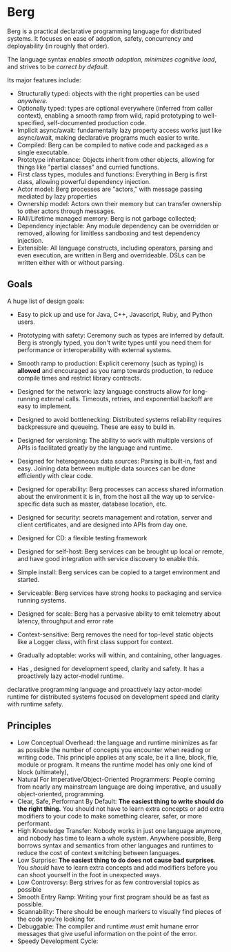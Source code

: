 # Berg

Berg is a practical declarative programming language for distributed systems. It focuses on ease of adoption, safety, concurrency and deployability (in roughly that order).

The language syntax *enables smooth adoption*, *minimizes cognitive load*, and strives to be *correct by default.*

Its major features include:

* Structurally typed: objects with the right properties can be used *anywhere.*
* Optionally typed: types are optional everywhere (inferred from caller context), enabling a smooth ramp from wild, rapid prototyping to well-specified, self-documented production code.
* Implicit async/await: fundamentally lazy property access works just like async/await, making declarative programs much easier to write.
* Compiled: Berg can be compiled to native code and packaged as a single executable.
* Prototype inheritance: Objects inherit from other objects, allowing for things like "partial classes" and curried functions.
* First class types, modules and functions: Everything in Berg is first class, allowing powerful dependency injection.
* Actor model: Berg processes are "actors," with message passing mediated by lazy properties
* Ownership model: Actors own their memory but can transfer ownership to other actors through messages.
* RAII/Lifetime managed memory: Berg is not garbage collected;
* Dependency injectable: Any module dependency can be overridden or removed, allowing for limitless sandboxing and test dependency injection.
* Extensible: All language constructs, including operators, parsing and even execution, are written in Berg and overrideable. DSLs can be written either with or without parsing.

## Goals

A huge list of design goals:

* Easy to pick up and use for Java, C++, Javascript, Ruby, and Python users.
* Prototyping with safety: Ceremony such as types are inferred by default. Berg is strongly typed, you don't write types until you need them for performance or interoperability with external systems.
* Smooth ramp to production: Explicit ceremony (such as typing) is **allowed** and encouraged as you ramp towards production, to reduce compile times and restrict library contracts.
* Designed for the network: lazy language constructs allow for long-running external calls. Timeouts, retries, and exponential backoff are easy to implement.
* Designed to avoid bottlenecking: Distributed systems reliability requires backpressure and queueing. These are easy to build in.
* Designed for versioning: The ability to work with multiple versions of APIs is facilitated greatly by the language and runtime.
* Designed for heterogeneous data sources: Parsing is built-in, fast and easy. Joining data between multiple data sources can be done efficiently with clear code.
* Designed for operability: Berg processes can access shared information about the environment it is in, from the host all the way up to service-specific data such as master, database location, etc.
* Designed for security: secrets management and rotation, server and client certificates, and are designed into APIs from day one.
* Designed for CD: a flexible testing framework
* Designed for self-host: Berg services can be brought up local or remote, and have good integration with service discovery to enable this.
* Simple install: Berg services can be copied to a target environment and started.
* Serviceable: Berg services have strong hooks to packaging and service running systems.
* Designed for scale: Berg has a pervasive ability to emit telemetry about latency, throughput and error rate
* Context-sensitive: Berg removes the need for top-level static objects like a Logger class, with first class support for context.
* Gradually adoptable: works will within, and containing, other languages.

* Has , designed for development speed, clarity and safety. It has a proactively lazy actor-model runtime.

declarative programming language and proactively lazy actor-model runtime for distributed systems focused on development speed and clarity with runtime safety.

## Principles

- Low Conceptual Overhead: the language and runtime minimizes as far as possible the number of concepts you encounter when reading or writing code. This principle applies at any scale, be it a line, block, file, module or program. It means the runtime model has only one kind of block (ultimately),
- Natural For Imperative/Object-Oriented Programmers: People coming from nearly any mainstream language are doing imperative, and usually object-oriented, programming.
- Clear, Safe, Performant By Default: **The easiest thing to write should do the right thing.** You should not have to learn extra concepts or add extra modifiers to your code to make something clearer, safer, or more performant.
- High Knowledge Transfer: Nobody works in just one language anymore, and nobody has time to learn a whole system. Anywhere possible, Berg borrows syntax and semantics from other languages and runtimes to reduce the cost of context switching between languages.
- Low Surprise: **The easiest thing to do does not cause bad surprises.** You *should* have to learn extra concepts and add modifiers before you can shoot yourself in the foot in unexpected ways.
- Low Controversy: Berg strives for as few controversial topics as possible
- Smooth Entry Ramp: Writing your first program should be as fast as possible.
- Scannability: There should be enough markers to visually find pieces of the code you're looking for.
- Debuggable: The compiler and runtime *must* emit humane error messages that give useful information on the point of the error.
- Speedy Development Cycle:
